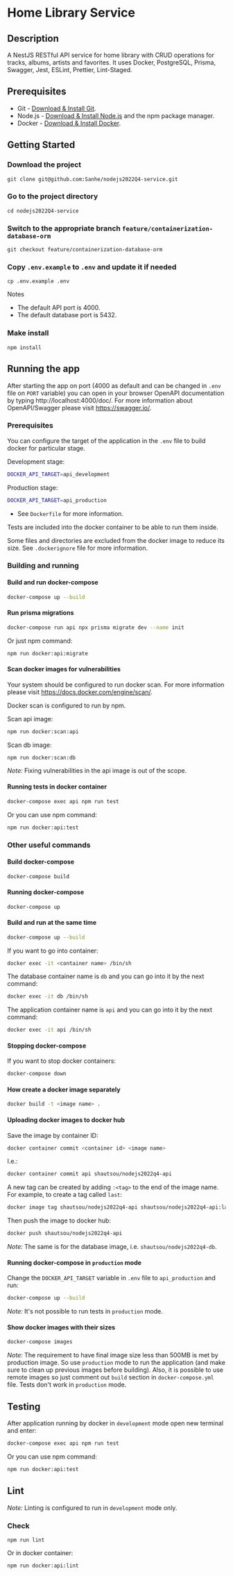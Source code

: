 # Home Library Service

## Description
A NestJS RESTful API service for home library with CRUD operations for tracks, albums, artists and favorites.
It uses Docker, PostgreSQL, Prisma, Swagger, Jest, ESLint, Prettier, Lint-Staged.

## Prerequisites

- Git - [Download & Install Git](https://git-scm.com/downloads).
- Node.js - [Download & Install Node.js](https://nodejs.org/en/download/) and the npm package manager.
- Docker - [Download & Install Docker](https://docs.docker.com/get-docker/).

## Getting Started

### Download the project

```
git clone git@github.com:Sanhe/nodejs2022Q4-service.git
```

### Go to the project directory

```
cd nodejs2022Q4-service
```

### Switch to the appropriate branch `feature/containerization-database-orm`

```
git checkout feature/containerization-database-orm
```

### Copy `.env.example` to `.env` and update it if needed

```
cp .env.example .env
```
Notes 
* The default API port is 4000.
* The default database port is 5432.

### Make install

```
npm install
```


## Running the app

After starting the app on port (4000 as default and can be changed in `.env` file on `PORT` variable) you can open
in your browser OpenAPI documentation by typing http://localhost:4000/doc/.
For more information about OpenAPI/Swagger please visit https://swagger.io/.


### Prerequisites

You can configure the target of the application in the `.env` file to build docker for 
particular stage.

Development stage:
```bash
DOCKER_API_TARGET=api_development
```
Production stage:
```bash
DOCKER_API_TARGET=api_production
```

* See `Dockerfile` for more information.

Tests are included into the docker container to be able to run them inside.

Some files and directories are excluded from the docker image to reduce its size.
See `.dockerignore` file for more information.


### Building and running

#### Build and run docker-compose

```bash
docker-compose up --build
```

#### Run prisma migrations

```bash
docker-compose run api npx prisma migrate dev --name init
```

Or just npm command:
```bash
npm run docker:api:migrate
```

#### Scan docker images for vulnerabilities
Your system should be configured to run docker scan. For more information please visit
https://docs.docker.com/engine/scan/.

Docker scan is configured to run by npm. 

Scan api image:
```bash
npm run docker:scan:api
```

Scan db image:
```bash
npm run docker:scan:db
```

*Note:* Fixing vulnerabilities in the api image is out of the scope.

#### Running tests in docker container

```bash
docker-compose exec api npm run test
```

Or you can use npm command:
```bash
npm run docker:api:test
```

### Other useful commands

#### Build docker-compose

```bash
docker-compose build
```

#### Running docker-compose

```bash
docker-compose up
```

#### Build and run at the same time

```bash
docker-compose up --build
```

If you want to go into container:
```bash
docker exec -it <container name> /bin/sh 
```

The database container name is `db` and you can go into it by the next command:
```bash
docker exec -it db /bin/sh
```

The application container name is `api` and you can go into it by the next command:
```bash
docker exec -it api /bin/sh 
```

#### Stopping docker-compose

If you want to stop docker containers:

```bash
docker-compose down
```

#### How create a docker image separately

```bash
docker build -t <image name> .
```

#### Uploading docker images to docker hub

Save the image by container ID:
```bash
docker container commit <container id> <image name>
```

I.e.:
```bash
docker container commit api shautsou/nodejs2022q4-api
```

A new tag can be created by adding `:<tag>` to the end of the image name. For example, to create a tag called `last`:
```bash
docker image tag shautsou/nodejs2022q4-api shautsou/nodejs2022q4-api:last
```

Then push the image to docker hub:
```bash
docker push shautsou/nodejs2022q4-api
```

*Note:* The same is for the database image, i.e. `shautsou/nodejs2022q4-db`.

#### Running docker-compose in `production` mode

Change the `DOCKER_API_TARGET` variable in `.env` file to `api_production` and run:

```bash
docker-compose up --build
```

*Note:* It's not possible to run tests in `production` mode.


#### Show docker images with their sizes

```bash
docker-compose images
```

*Note:* The requirement to have final image size less than 500MB is met by production image. 
So use `production` mode to run the application (and make sure to clean up previous images before building).
Also, it is possible to use remote images so just comment out `build` section in `docker-compose.yml` file.
Tests don't work in `production` mode.




## Testing

After application running by docker in `development` mode open new terminal and enter:

```bash
docker-compose exec api npm run test
```

Or you can use npm command:
```bash
npm run docker:api:test
```

## Lint

*Note:* Linting is configured to run in `development` mode only.

### Check

```
npm run lint
```

Or in docker container:
```
npm run docker:api:lint
```
